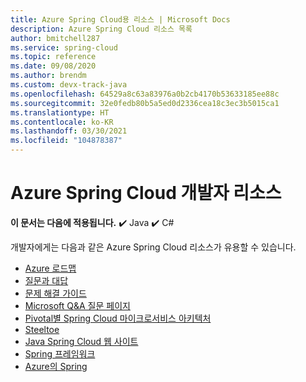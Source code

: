 ```yaml
---
title: Azure Spring Cloud용 리소스 | Microsoft Docs
description: Azure Spring Cloud 리소스 목록
author: bmitchell287
ms.service: spring-cloud
ms.topic: reference
ms.date: 09/08/2020
ms.author: brendm
ms.custom: devx-track-java
ms.openlocfilehash: 64529a8c63a83976a0b2cb4170b53633185ee88c
ms.sourcegitcommit: 32e0fedb80b5a5ed0d2336cea18c3ec3b5015ca1
ms.translationtype: HT
ms.contentlocale: ko-KR
ms.lasthandoff: 03/30/2021
ms.locfileid: "104878387"
---
```

# <a name="azure-spring-cloud-developer-resources"></a>Azure Spring Cloud 개발자 리소스

**이 문서는 다음에 적용됩니다.** ✔️ Java ✔️ C#

개발자에게는 다음과 같은 Azure Spring Cloud 리소스가 유용할 수 있습니다.

* [Azure 로드맵](https://azure.microsoft.com/updates)
* [질문과 대답](spring-cloud-faq.md)
* [문제 해결 가이드](spring-cloud-troubleshoot.md)
* [Microsoft Q&A 질문 페이지](/answers/topics/azure-spring-cloud.html)
* [Pivotal별 Spring Cloud 마이크로서비스 아키텍처](https://docs.pivotal.io/spring-cloud-services/1-5/common/index.html)
* [Steeltoe](https://steeltoe.io/)
* [Java Spring Cloud 웹 사이트](https://spring.io/)
* [Spring 프레임워크](https://cloud.spring.io/spring-cloud-azure/)
* [Azure의 Spring](/azure/developer/java/spring-framework/)
